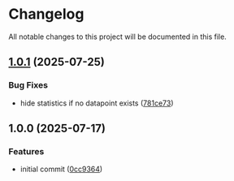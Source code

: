 # Changelog

All notable changes to this project will be documented in this file.

## [1.0.1](https://github.com/forepath/kublade/compare/v1.0.0...v1.0.1) (2025-07-25)[​](#101-2025-07-25 "Direct link to 101-2025-07-25")

### Bug Fixes[​](#bug-fixes "Direct link to Bug Fixes")

* hide statistics if no datapoint exists ([781ce73](https://github.com/forepath/kublade/commit/781ce73e1f046c616bdea71e61415e242f31804c))

## 1.0.0 (2025-07-17)[​](#100-2025-07-17 "Direct link to 1.0.0 (2025-07-17)")

### Features[​](#features "Direct link to Features")

* initial commit ([0cc9364](https://github.com/forepath/kublade/commit/0cc936499866f3daf5211cef9574996b72882635))
